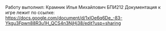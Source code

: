 Работу выполнил: Крамник Илья Михайлович БПИ212
Документация к игре лежит по ссылке: https://docs.google.com/document/d/1xlOe6q6De_-83-Ykgu3Fpwn88R3u1H_QCS4n3NjHj38/edit?usp=sharing

